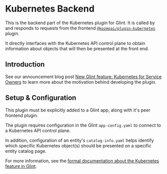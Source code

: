 # Kubernetes Backend

This is the backend part of the Kubernetes plugin for Glint. It is called by and responds to requests from the frontend [`@kozmoai/plugin-kubernetes`](https://github.com/kozmoai/glint/tree/master/plugins/kubernetes) plugin.

It directly interfaces with the Kubernetes API control plane to obtain information about objects that will then be presented at the front end.

## Introduction

See our announcement blog post [New Glint feature: Kubernetes for Service Owners](https://glint.io/blog/2021/01/12/new-glint-feature-kubernetes-for-service-owners) to learn more about the motivation behind developing the plugin.

## Setup & Configuration

This plugin must be explicitly added to a Glint app, along with it's peer frontend plugin.

The plugin requires configuration in the Glint `app-config.yaml` to connect to a Kubernetes API control plane.

In addition, configuration of an entity's `catalog-info.yaml` helps identify which specific Kubernetes object(s) should be presented on a specific entity catalog page.

For more information, see the [formal documentation about the Kubernetes feature in Glint](https://glint.io/docs/features/kubernetes/).
